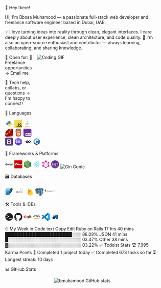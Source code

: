 👋 Hey there!




Hi, I'm Bbosa Muhamood — a passionate full-stack web developer and freelance software engineer based in Dubai, UAE.

💡 I love turning ideas into reality through clean, elegant interfaces. I care deeply about user experience, clean architecture, and code quality.
🚀 I'm also an open-source enthusiast and contributor — always learning, collaborating, and sharing knowledge.

<img align="right" alt="Coding GIF" src="https://github.com/bmuhamood/bmuhamood/blob/master/code.gif?raw=true" width="400" height="260" />
🤝 Open for:
💼 Freelance opportunities → Email me

💬 Tech help, collabs, or questions → I'm happy to connect!

🧠 Languages
<p> <img alt="Python" width="26px" src="https://raw.githubusercontent.com/github/explore/main/topics/python/python.png" /> <img alt="JavaScript" width="26px" src="https://raw.githubusercontent.com/github/explore/main/topics/javascript/javascript.png" /> <img alt="Java" width="26px" src="https://raw.githubusercontent.com/github/explore/main/topics/java/java.png" /> <img alt="Ruby" width="26px" src="https://raw.githubusercontent.com/github/explore/main/topics/ruby/ruby.png" /> <img alt="HTML" width="26px" src="https://raw.githubusercontent.com/github/explore/main/topics/html/html.png" /> <img alt="CSS" width="26px" src="https://raw.githubusercontent.com/github/explore/main/topics/css/css.png" /> <img alt="Bootstrap" width="26px" src="https://raw.githubusercontent.com/github/explore/main/topics/bootstrap/bootstrap.png" /> <img alt="C#" width="26px" src="https://raw.githubusercontent.com/github/explore/main/topics/csharp/csharp.png" /> <img alt="Go" width="26px" src="https://raw.githubusercontent.com/github/explore/main/topics/go/go.png" /> <img alt="C" width="26px" src="https://raw.githubusercontent.com/github/explore/main/topics/c/c.png" /> </p>
🧰 Frameworks & Platforms
<p> <img alt="Django" width="26px" src="https://raw.githubusercontent.com/github/explore/main/topics/django/django.png" /> <img alt="Rails" width="26px" src="https://raw.githubusercontent.com/github/explore/main/topics/rails/rails.png" /> <img alt="Node.js" width="26px" src="https://raw.githubusercontent.com/github/explore/main/topics/nodejs/nodejs.png" /> <img alt="React" width="26px" src="https://raw.githubusercontent.com/github/explore/main/topics/react/react.png" /> <img alt="GraphQL" width="26px" src="https://raw.githubusercontent.com/github/explore/main/topics/graphql/graphql.png" /> <img alt=".NET" width="26px" src="https://raw.githubusercontent.com/github/explore/main/topics/dotnet/dotnet.png" /> <img alt="Gin Gonic" width="26px" src="https://avatars.githubusercontent.com/u/789048?s=200&v=4" /> </p>
🗃️ Databases
<p> <img alt="SQLite" width="26px" src="https://raw.githubusercontent.com/github/explore/main/topics/sqlite/sqlite.png" /> <img alt="MySQL" width="35px" src="https://raw.githubusercontent.com/github/explore/main/topics/mysql/mysql.png" /> <img alt="Firebase" width="26px" src="https://raw.githubusercontent.com/github/explore/main/topics/firebase/firebase.png" /> <img alt="PostgreSQL" width="26px" src="https://raw.githubusercontent.com/github/explore/main/topics/postgresql/postgresql.png" /> <img alt="MongoDB" width="35px" src="https://raw.githubusercontent.com/github/explore/main/topics/mongodb/mongodb.png" /> </p>
🛠 Tools & IDEs
<p> <img alt="Terminal" width="26px" src="https://raw.githubusercontent.com/github/explore/main/topics/terminal/terminal.png" /> <img alt="GitHub" width="26px" src="https://raw.githubusercontent.com/github/explore/main/topics/github/github.png" /> <img alt="Git" width="26px" src="https://raw.githubusercontent.com/github/explore/main/topics/git/git.png" /> <img alt="AWS" width="26px" src="https://raw.githubusercontent.com/github/explore/main/topics/aws/aws.png" /> <img alt="VS Code" width="26px" src="https://raw.githubusercontent.com/github/explore/main/topics/visual-studio-code/visual-studio-code.png" /> <img alt="VS Code Icons" width="26px" src="https://raw.githubusercontent.com/vscode-icons/vscode-icons/master/images/logo@3x.png" /> </p>
⏱ My Week in Code
text
Copy
Edit
Ruby on Rails   17 hrs 40 mins ██████████████████████░░░   88.09%
JSON             41 mins       █░░░░░░░░░░░░░░░░░░░░░░░░   03.47%
Other            38 mins       ▓░░░░░░░░░░░░░░░░░░░░░░░░   03.22%
<!--START_SECTION:waka--> <!--END_SECTION:waka-->
✅ Todoist Stats
<!-- TODO-IST:START -->
🏆 7,995 Karma Points
🌸 Completed 1 project today
✅ Completed 673 tasks so far
⏳ Longest streak: 10 days

<!-- TODO-IST:END -->
📊 GitHub Stats
<p align="center"> <img src="https://github-readme-stats.vercel.app/api?username=bmuhamood&show_icons=true&theme=gotham" alt="bmuhamood GitHub stats" /> </p>

